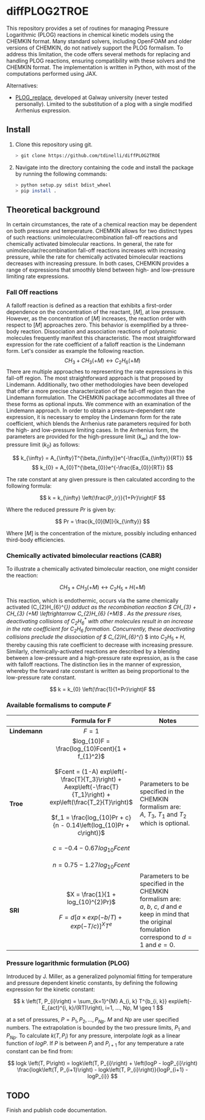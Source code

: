 # diffPLOG2TROE

This repository provides a set of routines for managing Pressure Logarithmic (PLOG) reactions in
chemical kinetic models using the CHEMKIN format. Many standard solvers, including OpenFOAM and
older versions of CHEMKIN, do not natively support the PLOG formalism. To address this limitation,
the code offers several methods for replacing and handling PLOG reactions, ensuring compatibility
with these solvers and the CHEMKIN format. The implementation is written in Python, with most of the
computations performed using JAX.

Alternatives:
- [PLOG_replace](https://universityofgalway.ie/combustionchemistrycentre/softwaredownloads/),
developed at Galway university (never tested personally). Limited to the substitution of a plog with
a single modified Arrhenius expression.

## Install
1. Clone this repository using git.
    ```bash
    > git clone https://github.com/tdinelli/diffPLOG2TROE
    ```
2. Navigate into the directory containing the code and install the package by running the following commands:
    ```bash
    > python setup.py sdist bdist_wheel
    > pip install .
    ```

## Theoretical background
In certain circumstances, the rate of a chemical reaction may be dependent on both pressure and
temperature. CHEMKIN allows for two distinct types of such reactions: unimolecular/recombination
fall-off reactions and chemically activated bimolecular reactions. In general, the rate for
unimolecular/recombination fall-off reactions increases with increasing pressure, while the rate for
chemically activated bimolecular reactions decreases with increasing pressure. In both cases,
CHEMKIN provides a range of expressions that smoothly blend between high- and low-pressure limiting
rate expressions.

### Fall Off reactions
A falloff reaction is defined as a reaction that exhibits a first-order dependence on the
concentration of the reactant, $[M]$, at low pressure. However, as the concentration of $[M]$
increases, the reaction order with respect to $[M]$ approaches zero. This behavior is exemplified by
a three-body reaction. Dissociation and association reactions of polyatomic molecules frequently
manifest this characteristic. The most straightforward expression for the rate coefficient of a
falloff reaction is the Lindemann form. Let's consider as example the following reaction.
$$CH_3 + CH_3 (+M) \leftrightarrow C_2H_6 (+M)$$
There are multiple approaches to representing the rate expressions in this fall-off region. The most
straightforward approach is that proposed by Lindemann. Additionally, two other methodologies have
been developed that offer a more precise characterization of the fall-off region than the Lindemann
formulation. The CHEMKIN package accommodates all three of these forms as optional inputs. We
commence with an examination of the Lindemann approach. In order to obtain a pressure-dependent rate
expression, it is necessary to employ the Lindemann form for the rate coefficient, which blends the
Arrhenius rate parameters required for both the high- and low-pressure limiting cases. In the
Arrhenius form, the parameters are provided for the high-pressure limit ($k_{\infty}$) and the
low-pressure limit ($k_0$) as follows:

$$
k_{\infty} = A_{\infty}T^{\beta_{\infty}}e^{-\frac{Ea_{\infty}}{RT}}
$$
$$
k_{0} = A_{0}T^{\beta_{0}}e^{-\frac{Ea_{0}}{RT}}
$$

The rate constant at any given pressure is then calculated according to the following formula:

$$
k = k_{\infty} \left(\frac{P_{r}}{1+Pr}\right)F
$$

Where the reduced pressure $Pr$ is given by:

$$
Pr = \frac{k_{0}[M]}{k_{\infty}}
$$

Where $[M]$ is the concentration of the mixture, possibly including enhanced third-body
efficiencies.

### Chemically activated bimolecular reactions (CABR)
To illustrate a chemically activated bimolecular reaction, one might consider the reaction:

$$
CH_3+CH_3(+M) \leftrightarrow C_2H_5+H(+M)
$$

This reaction, which is endothermic, occurs via the same chemically activated \(C_{2}H_{6}^{*}\)
adduct as the recombination reaction $ CH_{3} + CH_{3} (+M) \leftrightarrow C_{2}H_{6} (+M)$ . As
the pressure rises, deactivating collisions of $C_{2}H_{6}^{*}$ with other molecules result in an
increase in the rate coefficient for $C_{2}H_{6}$ formation. Concurrently, these deactivating
collisions preclude the dissociation of $ C_{2}H_{6}^{*} $ into $C_{2}H_{5} + H$, thereby causing
this rate coefficient to decrease with increasing pressure. Similarly, chemically-activated
reactions are described by a blending between a low-pressure and a high-pressure rate expression, as
is the case with falloff reactions. The distinction lies in the manner of expression, whereby the
forward rate constant is written as being proportional to the low-pressure rate constant.

$$
k = k_{0} \left(\frac{1}{1+Pr}\right)F
$$

### Available formalisms to compute $F$
|               | Formula for F                                                                                                                                                                                                                                                                                                                          | Notes                                                                                                                                                             |
| :------------ | :------------------------------------------------------------------------------------------------------------------------------------------------------------------------------------------------------------------------------------------------------------------------------------------------------------------------------------: | ----------------------------------------------------------------------------------------------------------------------------------------------------------------- |
| **Lindemann** | $F = 1$                                                                                                                                                                                                                                                                                                                                |                                                                                                                                                                   |
| **Troe**      | $log_{10}F = \frac{log_{10}Fcent}{1 + f_{1}^2}$<br/><br/>$Fcent = (1-A) exp\left(-\frac{T}{T_3}\right) + Aexp\left(-\frac{T}{T_1}\right) + exp\left(\frac{T_2}{T}\right)$<br/><br/>$f_1 = \frac{log_{10}Pr + c}{n - 0.14\left(log_{10}Pr + c\right)}$<br/><br/>$c = -0.4 - 0.67log_{10}Fcent$<br/><br/>$n = 0.75 - 1.27 log_{10}Fcent$ | Parameters to be specified in the CHEMKIN formalism are:<br/> $A$, $T_3$, $T_1$ and $T_2$ which  is optional.                                                     |
| **SRI**       | $X = \frac{1}{1 + log_{10}^{2}Pr}$<br/><br/>$F = d\left[a\times exp\left(-b/T\right) + exp\left(-T/c\right)\right]^{X} T^{e}$                                                                                                                                                                                                          | Parameters to be specified in the CHEMKIN formalism are:<br/> $a$, $b$, $c$, $d$ and $e$ keep in mind that the original fomulation correspond to $d=1$ and $e=0$. |


### Pressure logarithmic formulation (PLOG)
Introduced by J. Miller, as a generalized polynomial fitting for temperature and pressure
dependent kinetic constants, by defining the following expression for the kinetic constant:

$$
k \left(T, P_{i}\right) = \sum_{k=1}^{M} A_{i, k} T^{b_{i, k}} exp\left(-E_{act}^{i,
k}/(RT)\right), i=1, ..., Np, M \geq 1
$$

at a set of pressures, $P = P_{1}, P_{2}, ..., P_{Np}$. $M$ and $Np$ are user specified numbers. The
extrapolation is bounded by the two pressure limits, $P_{1}$ and $P_{Np}$. To calculate $k \left(T,
P_{i}\right)$ for any pressure, interpolate $logk$ as a linear function of $logP$. If $P$ is
between $P_{i}$ and $P_{i+1}$ for any temperature a rate constant can be find from:

$$
logk \left(T, P\right) = logk\left(T, P_{i}\right) + \left(logP - logP_{i}\right) \frac{logk\left(T,
P_{i+1}\right) - logk\left(T, P_{i}\right)}{logP_{i+1} - logP_{i}}
$$

## TODO

Finish and publish code documentation.
